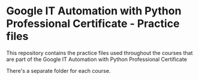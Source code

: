 # Google IT Automation with Python Professional Certificate - Practice files

This repository contains the practice files used throughout the courses that are
part of the Google IT Automation with Python Professional Certificate


There's a separate folder for each course.

